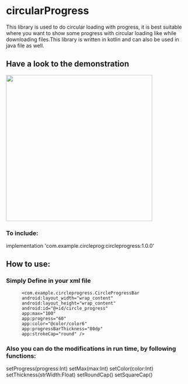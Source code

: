 # circularProgress
This library is used to do circular loading with progress, it is best suitable where you want to show some progress with circular loading like while downloading files.This library is written in kotlin and can also be used in java file as well.
<h2>Have a look to the demonstration</h2>
        
<img src="https://img.techpowerup.org/200605/screenshot-20200604-164241.jpg" width="400">

<h3>To include:</h3>

implementation 'com.example.circleprog:circleprogress:1.0.0'

<h2>How to use:</h2>

<h3>Simply Define in your xml file</h3>

          <com.example.circleprogress.CircleProgressBar
          android:layout_width="wrap_content"
          android:layout_height="wrap_content"
          android:id="@+id/circle_progress"
          app:max="100"
          app:progress="60"
          app:color="@color/color6"
          app:progressBarThickness="80dp"
          app:strokeCap="round" />

<h3>Also you can do the modifications in run time, by following functions: </h3>

 setProgress(progress:Int)
 setMax(max:Int)
 setColor(color:Int)
 setThickness(strWidth:Float)
 setRoundCap()
 setSquareCap()

    



